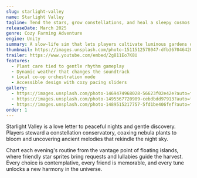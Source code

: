 ```yaml
---
slug: starlight-valley
name: Starlight Valley
tagline: Tend the stars, grow constellations, and heal a sleepy cosmos.
releaseDate: March 2025
genre: Cozy Farming Adventure
engine: Unity
summary: A slow-life sim that lets players cultivate luminous gardens on floating islands while befriending celestial critters.
thumbnail: https://images.unsplash.com/photo-1511512578047-dfb367046420?auto=format&fit=crop&w=900&q=80
trailer: https://www.youtube.com/embed/2g811Eo7K8U
features:
  - Plant care tied to gentle rhythm gameplay
  - Dynamic weather that changes the soundtrack
  - Local co-op orchestration mode
  - Accessible design with cozy pacing sliders
gallery:
  - https://images.unsplash.com/photo-1469474968028-56623f02e42e?auto=format&fit=crop&w=900&q=80
  - https://images.unsplash.com/photo-1495567720989-cebdbdd97913?auto=format&fit=crop&w=900&q=80
  - https://images.unsplash.com/photo-1489515217757-5fd1be406fef?auto=format&fit=crop&w=900&q=80
order: 1
---
```

Starlight Valley is a love letter to peaceful nights and gentle discovery. Players steward a constellation conservatory, coaxing nebula plants to bloom and uncovering ancient melodies that rekindle the night sky.

Chart each evening's routine from the vantage point of floating islands, where friendly star sprites bring requests and lullabies guide the harvest. Every choice is contemplative, every friend is memorable, and every tune unlocks a new harmony in the universe.

